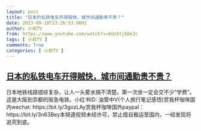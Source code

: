 ```yaml
---
layout: post
title: "日本的私铁电车开得贼快，城市间通勤贵不贵？"
date: 2023-09-18T23:26:53.000Z
author: 小叔TV
from: https://www.youtube.com/watch?v=bUs5tjbbk2c
tags: [ 小叔TV ]
comments: True
categories: [ 小叔TV ]
---
```

<!--1695079613000-->
[日本的私铁电车开得贼快，城市间通勤贵不贵？](https://www.youtube.com/watch?v=bUs5tjbbk2c)
------

<div>
日本地铁线路错综复杂，让人一头雾水搞不清楚。第一次坐一定会交不少“学费”。这是大阪到京都的阪急电铁。小红书ID: 油管中V(个人旅行笔记感悟)赏我杯咖啡国内wechat: https://bit.ly/3gozLAy赏我杯咖啡国外paypal：https://bit.ly/3n63Bey本频道视频未经许可，禁止擅自搬运至国内，一经发现将追究到底。
</div>
